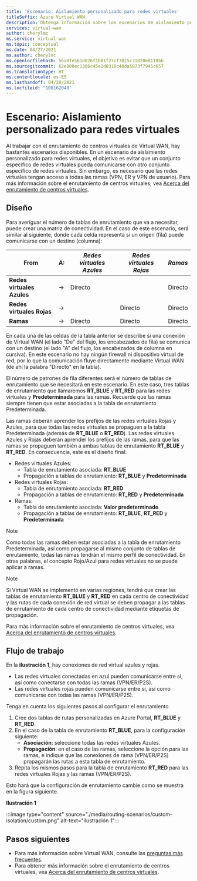 ```yaml
---
title: 'Escenario: Aislamiento personalizado para redes virtuales'
titleSuffix: Azure Virtual WAN
description: Obtenga información sobre los escenarios de aislamiento personalizado de enrutamiento de Virtual WAN para evitar que un conjunto específico de redes virtuales pueda comunicarse con otro conjunto específico de redes virtuales, pero es necesario que las redes virtuales se comuniquen con todas las ramas.
services: virtual-wan
author: cherylmc
ms.service: virtual-wan
ms.topic: conceptual
ms.date: 04/27/2021
ms.author: cherylmc
ms.openlocfilehash: 56a0fe561d026f1b01f27cf3015c31820e8110bb
ms.sourcegitcommit: 62e800ec1306c45e2d8310c40da5873f7945c657
ms.translationtype: HT
ms.contentlocale: es-ES
ms.lasthandoff: 04/28/2021
ms.locfileid: "108162048"
---
```

# <a name="scenario-custom-isolation-for-vnets"></a>Escenario: Aislamiento personalizado para redes virtuales

Al trabajar con el enrutamiento de centros virtuales de Virtual WAN, hay bastantes escenarios disponibles. En un escenario de aislamiento personalizado para redes virtuales, el objetivo es evitar que un conjunto específico de redes virtuales pueda comunicarse con otro conjunto específico de redes virtuales. Sin embargo, es necesario que las redes virtuales tengan acceso a todas las ramas (VPN, ER y VPN de usuario). Para más información sobre el enrutamiento de centros virtuales, vea [Acerca del enrutamiento de centros virtuales](about-virtual-hub-routing.md).

## <a name="design"></a><a name="design"></a>Diseño

Para averiguar el número de tablas de enrutamiento que va a necesitar, puede crear una matriz de conectividad. En el caso de este escenario, será similar al siguiente, donde cada celda representa si un origen (fila) puede comunicarse con un destino (columna):

| From | A:| *Redes virtuales Azules* | *Redes virtuales Rojas* | *Ramas*|
|---|---|---|---|---|
| **Redes virtuales Azules** |   &#8594;|   Directo     |           |  Directo |
| **Redes virtuales Rojas**  |   &#8594;|              |   Directo  |  Directo |
| **Ramas**   |   &#8594;|   Directo     |   Directo  |  Directo |

En cada una de las celdas de la tabla anterior se describe si una conexión de Virtual WAN (el lado "De" del flujo, los encabezados de fila) se comunica con un destino (el lado "A" del flujo, los encabezados de columna en cursiva). En este escenario no hay ningún firewall ni dispositivo virtual de red, por lo que la comunicación fluye directamente mediante Virtual WAN (de ahí la palabra "Directo" en la tabla).

El número de patrones de fila diferentes será el número de tablas de enrutamiento que se necesitará en este escenario. En este caso, tres tablas de enrutamiento que llamaremos **RT_BLUE** y **RT_RED** para las redes virtuales y **Predeterminada** para las ramas. Recuerde que las ramas siempre tienen que estar asociadas a la tabla de enrutamiento Predeterminada.

Las ramas deberán aprender los prefijos de las redes virtuales Rojas y Azules, para que todas las redes virtuales se propaguen a la tabla Predeterminada (además de **RT_BLUE** o **RT_RED**). Las redes virtuales Azules y Rojas deberán aprender los prefijos de las ramas, para que las ramas se propaguen también a ambas tablas de enrutamiento **RT_BLUE** y **RT_RED**. En consecuencia, este es el diseño final:

* Redes virtuales Azules:
  * Tabla de enrutamiento asociada: **RT_BLUE**
  * Propagación a tablas de enrutamiento: **RT_BLUE** y **Predeterminada**
* Redes virtuales Rojas:
  * Tabla de enrutamiento asociada: **RT_RED**
  * Propagación a tablas de enrutamiento: **RT_RED** y **Predeterminada**
* Ramas:
  * Tabla de enrutamiento asociada: **Valor predeterminado**
  * Propagación a tablas de enrutamiento: **RT_BLUE**, **RT_RED** y **Predeterminada**

> [!NOTE]
> Como todas las ramas deben estar asociadas a la tabla de enrutamiento Predeterminada, así como propagarse al mismo conjunto de tablas de enrutamiento, todas las ramas tendrán el mismo perfil de conectividad. En otras palabras, el concepto Rojo/Azul para redes virtuales no se puede aplicar a ramas.

> [!NOTE]
> Si Virtual WAN se implementó en varias regiones, tendrá que crear las tablas de enrutamiento **RT_BLUE** y **RT_RED** en cada centro de conectividad y las rutas de cada conexión de red virtual se deben propagar a las tablas de enrutamiento de cada centro de conectividad mediante etiquetas de propagación.

Para más información sobre el enrutamiento de centros virtuales, vea [Acerca del enrutamiento de centros virtuales](about-virtual-hub-routing.md).

## <a name="workflow"></a><a name="architecture"></a>Flujo de trabajo

En la **ilustración 1**, hay conexiones de red virtual azules y rojas.

* Las redes virtuales conectadas en azul pueden comunicarse entre sí, así como conectarse con todas las ramas (VPN/ER/P2S).
* Las redes virtuales rojas pueden comunicarse entre sí, así como comunicarse con todas las ramas (VPN/ER/P2S).

Tenga en cuenta los siguientes pasos al configurar el enrutamiento.

1. Cree dos tablas de rutas personalizadas en Azure Portal, **RT_BLUE** y **RT_RED**.
2. En el caso de la tabla de enrutamiento **RT_BLUE**, para la configuración siguiente:
   * **Asociación**: seleccione todas las redes virtuales Azules.
   * **Propagación**: en el caso de las ramas, seleccione la opción para las ramas, e indique que las conexiones de rama (VPN/ER/P2S) propagarán las rutas a esta tabla de enrutamiento.
3. Repita los mismos pasos para la tabla de enrutamiento **RT_RED** para las redes virtuales Rojas y las ramas (VPN/ER/P2S).

Esto hará que la configuración de enrutamiento cambie como se muestra en la figura siguiente.

**Ilustración 1**

:::image type="content" source="./media/routing-scenarios/custom-isolation/custom.png" alt-text="ilustración 1":::

## <a name="next-steps"></a>Pasos siguientes

* Para más información sobre Virtual WAN, consulte las [preguntas más frecuentes](virtual-wan-faq.md).
* Para obtener más información sobre el enrutamiento de centros virtuales, vea [Acerca del enrutamiento de centros virtuales](about-virtual-hub-routing.md).
